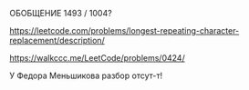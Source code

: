 ОБОБЩЕНИЕ 1493 / 1004?

https://leetcode.com/problems/longest-repeating-character-replacement/description/

https://walkccc.me/LeetCode/problems/0424/

У Федора Меньшикова разбор отсут-т!
